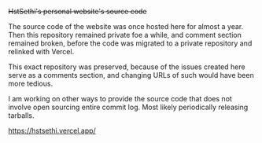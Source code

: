 ~~HstSethi's personal website's source code~~

The source code of the website was once hosted here for almost a year. Then this repository remained private foe a while, and comment section remained broken, before the code was migrated to a private repository and relinked with Vercel.

This exact repository was preserved, because of the issues created here serve as a comments section, and changing URLs of such would have been more tedious.

I am working on other ways to provide the source code that does not involve open sourcing entire commit log. Most likely periodically releasing tarballs.

https://hstsethi.vercel.app/
